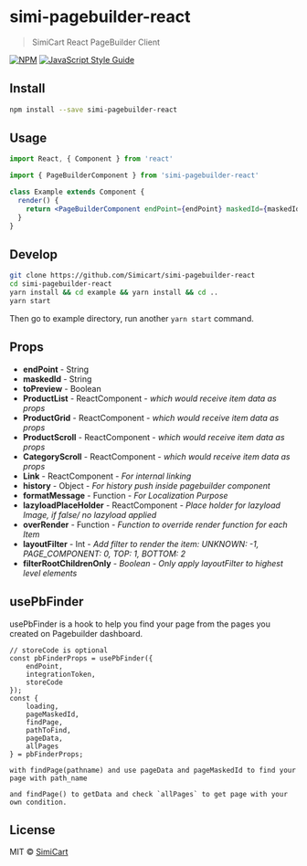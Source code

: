 # simi-pagebuilder-react

> SimiCart React PageBuilder Client

[![NPM](https://img.shields.io/npm/v/simi-pagebuilder-react.svg)](https://www.npmjs.com/package/simi-pagebuilder-react) [![JavaScript Style Guide](https://img.shields.io/badge/code_style-standard-brightgreen.svg)](https://standardjs.com)

## Install

```bash
npm install --save simi-pagebuilder-react
```

## Usage

```jsx
import React, { Component } from 'react'

import { PageBuilderComponent } from 'simi-pagebuilder-react'

class Example extends Component {
  render() {
    return <PageBuilderComponent endPoint={endPoint} maskedId={maskedId} />
  }
}
```

## Develop

```bash
git clone https://github.com/Simicart/simi-pagebuilder-react
cd simi-pagebuilder-react
yarn install && cd example && yarn install && cd ..
yarn start
```

Then go to example directory, run another `yarn start` command.

## Props

- __endPoint__ - String
- __maskedId__ - String
- __toPreview__ - Boolean
- __ProductList__ - ReactComponent - _which would receive item data as props_
- __ProductGrid__ - ReactComponent - _which would receive item data as props_
- __ProductScroll__ - ReactComponent - _which would receive item data as props_
- __CategoryScroll__ - ReactComponent - _which would receive item data as props_
- __Link__ - ReactComponent - _For internal linking_
- __history__ - Object - _For history push inside pagebuilder component_
- __formatMessage__ - Function - _For Localization Purpose_
- __lazyloadPlaceHolder__ - ReactComponent - _Place holder for lazyload Image, if false/ no lazyload applied_
- __overRender__ - Function - _Function to override render function for each Item_
- __layoutFilter__ - Int - _Add filter to render the item: UNKNOWN: -1, PAGE\_COMPONENT: 0, TOP: 1, BOTTOM: 2_
- __filterRootChildrenOnly__ - _Boolean - Only apply layoutFilter to highest level elements_

## usePbFinder

usePbFinder is a hook to help you find your page from the pages you created on Pagebuilder dashboard.

```
// storeCode is optional
const pbFinderProps = usePbFinder({
    endPoint,
    integrationToken,
    storeCode
});
const {
    loading,
    pageMaskedId,
    findPage,
    pathToFind,
    pageData,
    allPages
} = pbFinderProps;

with findPage(pathname) and use pageData and pageMaskedId to find your page with path_name

and findPage() to getData and check `allPages` to get page with your own condition.

```


## License

MIT © [SimiCart](https://github.com/SimiCart)
